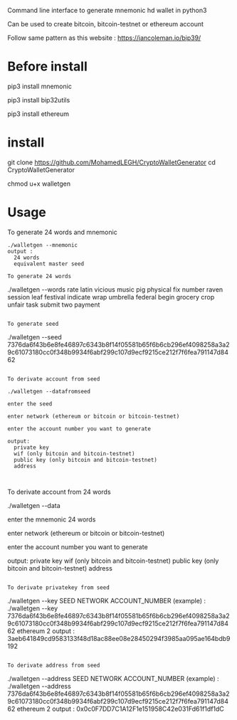 Command line interface to generate mnemonic hd wallet in python3

Can be used to create bitcoin, bitcoin-testnet or ethereum account

Follow same pattern as this website : https://iancoleman.io/bip39/

# Before install
pip3 install mnemonic 

pip3 install bip32utils

pip3 install ethereum

# install

git clone https://github.com/MohamedLEGH/CryptoWalletGenerator
cd CryptoWalletGenerator

chmod u+x walletgen

# Usage

To generate 24 words and mnemonic
```
./walletgen --mnemonic 
output : 
  24 words
  equivalent master seed 

To generate 24 words

```
./walletgen --words
rate latin vicious music pig physical fix number raven session leaf festival indicate wrap umbrella federal begin grocery crop unfair task submit two payment
```

To generate seed

```
./walletgen --seed
7376da6f43b6e8fe46897c6343b8f14f05581b65f6b6cb296ef4098258a3a29c61073180cc0f348b9934f6abf299c107d9ecf9215ce212f7f6fea791147d8462
```

To derivate account from seed

./walletgen --datafromseed

enter the seed

enter network (ethereum or bitcoin or bitcoin-testnet)

enter the account number you want to generate

output:
  private key
  wif (only bitcoin and bitcoin-testnet)
  public key (only bitcoin and bitcoin-testnet)
  address
  
  
```


To derivate account from 24 words

./walletgen --data

enter the mnemonic 24 words

enter network (ethereum or bitcoin or bitcoin-testnet)

enter the account number you want to generate

output:
  private key
  wif (only bitcoin and bitcoin-testnet)
  public key (only bitcoin and bitcoin-testnet)
  address
  
  
```

To derivate privatekey from seed
```
./walletgen --key SEED NETWORK ACCOUNT_NUMBER
(example) :
./walletgen --key 7376da6f43b6e8fe46897c6343b8f14f05581b65f6b6cb296ef4098258a3a29c61073180cc0f348b9934f6abf299c107d9ecf9215ce212f7f6fea791147d8462 ethereum 2
output : 3aeb641849cd9583133f48d18ac88ee08e28450294f3985aa095ae164bdb9192
```

To derivate address from seed
```
./walletgen --address SEED NETWORK ACCOUNT_NUMBER
(example) :
./walletgen --address 7376da6f43b6e8fe46897c6343b8f14f05581b65f6b6cb296ef4098258a3a29c61073180cc0f348b9934f6abf299c107d9ecf9215ce212f7f6fea791147d8462 ethereum 2
output : 0x0c0F7DD7C1A12F1e151958C42e031Fd61f1df1dC
```
